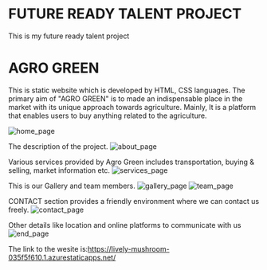 <h1>FUTURE READY TALENT PROJECT</h1>

This is my future ready talent project

<h1>AGRO GREEN</h1>

This is static website which is developed by HTML, CSS languages. The primary aim of "AGRO GREEN" is to made an indispensable place in the market with its unique approach towards agriculture. Mainly, It is a platform that enables users to buy anything related to the agriculture.

![home_page](https://user-images.githubusercontent.com/112117613/187354687-26c5cf80-7a49-4927-a7a4-c5ea5c8e6e89.png)

The description of the project.
![about_page](https://user-images.githubusercontent.com/112117613/187356877-e47d56d4-5ab1-42de-9660-19ad9a92d161.png)

Various services provided by Agro Green includes transportation, buying & selling, market information etc.
![services_page](https://user-images.githubusercontent.com/112117613/187356923-ef0f723f-c747-4c8e-aca7-edd0132fb1c2.png)

This is our Gallery and team members.
![gallery_page](https://user-images.githubusercontent.com/112117613/187356981-5870b13b-0bc0-49bf-9607-e0f08f927365.png)
![team_page](https://user-images.githubusercontent.com/112117613/187357032-d7e3d56b-4aab-4a18-a82e-8e0cfe608a40.png)

CONTACT section provides a friendly environment where we can contact us freely.
![contact_page](https://user-images.githubusercontent.com/112117613/187357074-a46a8b58-8ff4-4f49-b86a-eea9606df7f6.png)

Other details like location and online platforms to communicate with us
![end_page](https://user-images.githubusercontent.com/112117613/187357976-9cb9d5bf-28c1-4cdc-92a2-9349d02f5507.png)


The link to the wesite is:https://lively-mushroom-035f5f610.1.azurestaticapps.net/
